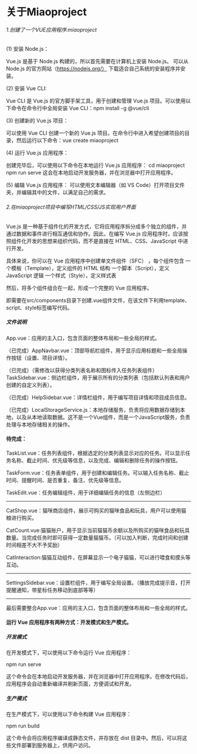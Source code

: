 # 关于Miaoproject

###### 1.创建了一个VUE应用程序:miaoproject

(1)  安装 Node.js：

Vue.js 是基于 Node.js 构建的，所以首先需要在计算机上安装 Node.js。
可以从 Node.js 的官方网站（https://nodejs.org/）
下载适合自己系统的安装程序并安装。

(2)  安装 Vue CLI:

Vue CLI 是 Vue.js 的官方脚手架工具，用于创建和管理 Vue.js 项目。可以使用以下命令在命令行中全局安装 Vue CLI：npm install -g @vue/cli

(3)  创建新的 Vue.js 项目：

可以使用 Vue CLI 创建一个新的 Vue.js 项目。在命令行中进入希望创建项目的目录，然后运行以下命令：vue create miaoproject

(4)  运行 Vue.js 应用程序：

创建完毕后，可以使用以下命令在本地运行 Vue.js 应用程序：
cd miaoproject
npm run serve
这会在本地启动开发服务器，并在浏览器中打开应用程序。

(5)  编辑 Vue.js 应用程序：
可以使用文本编辑器（如 VS Code）打开项目文件夹，并编辑其中的文件，以满足自己的需求。

###### 2.在miaoproject项目中编写HTML/CSS/JS实现用户界面

Vue.js 是一种基于组件化的开发方式，它将应用程序拆分成多个独立的组件，并通过数据和事件进行相互通信和协作。因此，在编写 Vue.js 应用程序时，应该按照组件化开发的思想来组织代码，而不是直接在 HTML、CSS、JavaScript 中进行开发。

具体来说，你可以在 Vue 应用程序中创建单文件组件（SFC）
，每个组件包含
一个模板（Template），定义组件的 HTML 结构
一个脚本（Script），定义JavaScript 逻辑
一个样式（Style），定义样式表

然后，将多个组件组合在一起，形成一个完整的 Vue 应用程序。

即需要在src/components目录下创建.vue组件文件，在该文件下利用template、script、style标签编写代码。

##### 文件说明
App.vue：应用的主入口，包含页面的整体布局和一些全局的样式。

（已完成）AppNavbar.vue：顶部导航栏组件，用于显示应用标题和一些全局操作按钮（设置、项目详情）。

（已完成）（需修改以获得分类列表名称和图标传入任务列表组件）TaskSidebar.vue：侧边栏组件，用于展示所有的分类列表（包括默认列表和用户创建的自定义列表）。

（已完成）HelpSidebar.vue：详情栏组件，用于编写项目详情和项目成员信息。

（已完成）LocalStorageService.js：本地存储服务，负责将应用数据存储到本地，以及从本地读取数据。这不是一个Vue组件，而是一个JavaScript服务，负责处理与本地存储相关的操作。

#### 待完成：

TaskList.vue：任务列表组件，根据选定的分类列表显示对应的任务。可以显示任务名称、截止时间、优先级等信息，以及完成、编辑和删除任务的操作按钮。

TaskForm.vue：任务表单组件，用于创建和编辑任务。可以输入任务名称、截止时间、提醒时间、是否重复、备注、优先级等信息。

TaskEdit.vue：任务编辑组件，用于详细编辑任务的信息（左侧边栏）

-----------------------------------------

CatShop.vue：猫咪商店组件，展示可购买的猫咪食品和玩具，用户可以使用猫粮进行购买。

CatCount.vue:猫猫账户，用于显示当前猫猫币余额以及所购买的猫咪食品和玩具数量。当完成任务时即可获得一定数量猫猫币。（可以加入判断，完成时间和创建时间相差不大不予奖励）

CatInteraction:猫猫互动组件，在屏幕显示一个电子猫猫，可以进行喂食和摸头等互动。

------------------------------------------

SettingsSidebar.vue：设置栏组件，用于编写全局设置。（播放完成提示音，打开提醒通知，带星标任务移动到底部等等）

---------------------------------------

最后需要整合App.vue：应用的主入口，包含页面的整体布局和一些全局的样式。


#### 运行 Vue 应用程序有两种方式：开发模式和生产模式。

##### 开发模式
在开发模式下，可以使用以下命令运行 Vue 应用程序：

npm run serve

这个命令会在本地启动开发服务器，并在浏览器中打开应用程序。在修改代码后，应用程序会自动重新编译并刷新页面，方便调试和开发。

##### 生产模式
在生产模式下，可以使用以下命令构建 Vue 应用程序：

npm run build

这个命令会将应用程序编译成静态文件，并存放在 dist 目录中。然后，可以将这些文件部署到服务器上，供用户访问。






